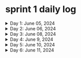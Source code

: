 # sprint 1 daily log
<details>
  <summary>Day 1: June 05, 2024</summary>

#### Today's Progress

* Finished tryhackme Linux fundamentals 1
  
#### Link to work

*

#### New thing(s) learned

  1. shell operators ( &, &&, >, >> )
  2. search commands ( find, grep )
  3. navigating file system commands
  
#### Thoughts

* That which at first seems difficult by constant repetition grows easy.

#### resources

* [tryhackme Linux fundamentals part 1](https://tryhackme.com/r/room/linuxfundamentalspart1)
</details>

<details>
  <summary>Day 2: June 06, 2024</summary>

#### Today's Progress

* Finished tryhackme Linux fundamentals 2
  
#### Link to work

*

#### New thing(s) learned

  1
  
#### Thoughts

* That which at first seems difficult by constant repetition grows easy.

#### resources

* (<https://tryhackme.com/r/room/linuxfundamentalspart2>)

</details>

<details>
  <summary>Day 3: June 08, 2024</summary>

#### Today's Progress

* Finished Getting started with networking in aws educate
* Received a badge on this
  
#### Link to work

*

#### New thing(s) learned

  1. Intro to networking
     * network basics
     * OSI models
     * IP addresses
     * VPCs
  3. Intro to Amazon VPC
     * Key concepts
     * Architecture
     * use cases
     * VPC Pricing
  5. Using Amazon VPC
     * Subnets
     * Route tables
     * Network gateways
     * Firewalls
  7. Managing your network
     *Using additional VPC features
     * AWS VPN
     * AWS Direct Connect
     * Other AWS networking services
  
#### Thoughts

* That which at first seems difficult by constant repetition grows easy.

#### resources

* [access the aws educate module](https://emergingtalent.contentcontroller.com/ScormEngineInterface/dispatch/lti/ltiDispatch.html?studentId=419d79b1-d8dc-4116-ad30-4e544f34b7b8&studentName&redirectOnExitUrl=https%3A%2F%2Fawseducate.instructure.com%2Fcourses%2F911%2Fmodules&config=%7B%22dispatchVersion%22%3A%221%22%2C%22contentUrl%22%3A%22https%3A%2F%2Femergingtalent.contentcontroller.com%2Fapi%2Flaunch%2Fbundle%2Fcontent%2F32429%2Fb95zCKRnwBkVeQ_mSZoS-qTVikxd%3Fltirolesecret%3D%26learnerid%3DLEARNER_ID%26fname%3DLEARNER_FNAME%26lname%3DLEARNER_LNAME%26pipeurl%3DPIPE_URL%26redirecturl%3DREDIRECT_URL_REGISTRATION_ARGUMENT%22%2C%22dispatchRoot%22%3A%22https%3A%2F%2Femergingtalent.contentcontroller.com%2FScormEngineInterface%2Fdispatch%2F%22%2C%22preLaunchConfigurationUrl%22%3A%22https%3A%2F%2Femergingtalent.contentcontroller.com%2Fapi%2Flaunch%2Fconfig%2Fbundle%2Fcontent%2F32429%2Fb95zCKRnwBkVeQ_mSZoS-qTVikxd%22%7D&ltiOutcomeUrl=https%3A%2F%2Femergingtalent.contentcontroller.com%2FScormEngineInterface%2Fdispatch%2FDispatchRequest.jsp%3FmethodName%3DAssignmentandGradeServices%26tenant%3D336d964b-be51-4a9a-9d42-50ac942f034e%26ltiOutcomeInfo%3Dd622c027-bd6c-4101-b3c7-7bce42e37e00%26score%3D_SCORE_%26ltiState%3D_STATE_)

</details>

<details>
  <summary>Day 4: June 9, 2024</summary>

#### Today's Progress

* Finished getting started with Cloud 101 on aws educate
* Received a badge on this
  
#### Link to work

*

#### New thing(s) learned

  1. Intro to cloud computing
  2. Intro to AWS
  3. AWS Core Services
     *  core services demos
     *  intro to Amazon s3 demo
     *  intro to Amazon ec2 demo
     *  Intro Amazon VPC demo
     *  intro to Amazon RDS demo
     *  intro to Amazon IAM demo
     *  intro to Amazon Lambda demo
     *  intro to Amazon Cloud Watch demo
  4. Cloud careers
  
#### Thoughts

* That which at first seems difficult by constant repetition grows easy.

#### resources

* 
</details>

<details>
  <summary>Day 5: June 10, 2024</summary>

#### Today's Progress

* started getting started with security on aws educate
  
#### Link to work

*

#### New thing(s) learned

  1. Intro to Security
     * Authentication
     * Authorization
     * Layers of security (perimeter, environmental, infrastructure, data)
     * IT security
     * AWS IAM 
  
#### Thoughts

* That which at first seems difficult by constant repetition grows easy.

#### resources

* 
</details>

<details>
  <summary>Day 6: June 11, 2024</summary>

#### Today's Progress

*
  
#### Link to work

*

#### New thing(s) learned

  1. Into to AWS IAM
  2. 
     
  
#### Thoughts

* That which at first seems difficult by constant repetition grows easy.

#### resources

* 
</details>
